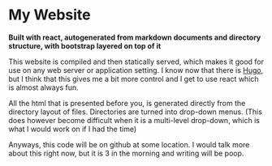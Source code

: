 # My Website

**Built with react, autogenerated from markdown documents and directory structure, with bootstrap layered on top of it**

This website is compiled and then statically served, which makes it good for use on any web server or application setting.
I know now that there is [Hugo](https://gohugo.io/), but I think that this gives me a bit more control and I get to use react which is almost always fun.

All the html that is presented before you, is generated directly from the directory layout of files. Directories are turned into drop-down menus. (This does however become difficult when it is a multi-level drop-down, which is what I would work on if I had the time)

Anyways, this code will be on github at some location.
I would talk more about this right now, but it is 3 in the morning and writing will be poop.